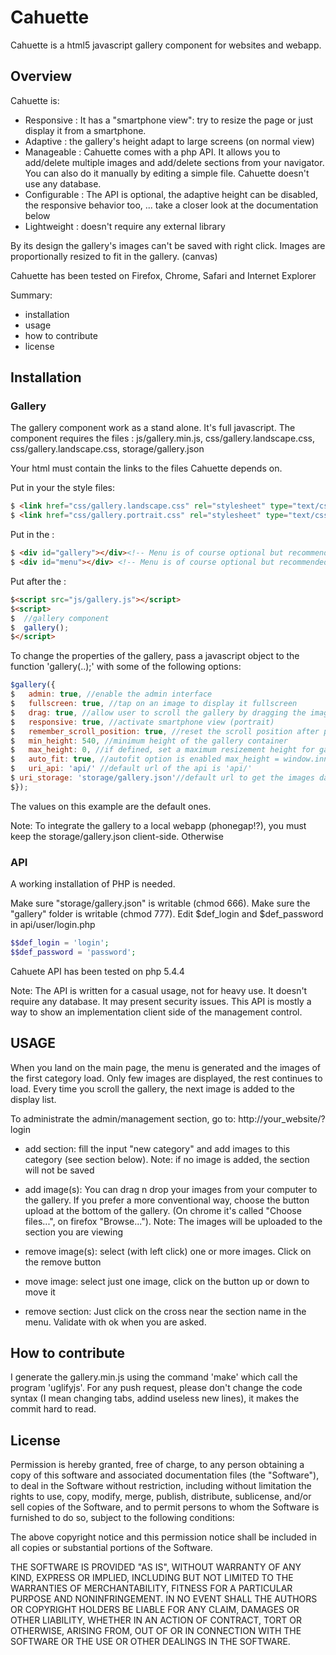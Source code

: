# Cahuette #

Cahuette is a html5 javascript gallery component for websites and webapp.

## Overview ##

Cahuette is:
 - Responsive : It has a "smartphone view": try to resize the page or just display it from a smartphone.
 - Adaptive : the gallery's height adapt to large screens (on normal view)
 - Manageable : Cahuette comes with a php API. It allows you to add/delete multiple images and add/delete sections from your navigator. You can also do it manually by editing a simple file. Cahuette doesn't use any database.
 - Configurable : The API is optional, the adaptive height can be disabled, the responsive behavior too, ... take a closer look at the documentation below
 - Lightweight : doesn't require any external library

By its design the gallery's images can't be saved with right click. Images are proportionally resized to fit in the gallery. (canvas)

Cahuette has been tested on Firefox, Chrome, Safari and Internet Explorer

Summary:
- installation
- usage
- how to contribute
- license

## Installation ##

### Gallery ###

The gallery component work as a stand alone. It's full javascript.
The component requires the files : js/gallery.min.js, css/gallery.landscape.css, css/gallery.landscape.css, storage/gallery.json

Your html must contain the links to the files Cahuette depends on.

Put in your <head> the style files:

```html
$ <link href="css/gallery.landscape.css" rel="stylesheet" type="text/css" />
$ <link href="css/gallery.portrait.css" rel="stylesheet" type="text/css" media="only screen and (max-width:480px)" />
```

Put in the <body>:
```html
$ <div id="gallery"></div><!-- Menu is of course optional but recommended -->
$ <div id="menu"></div> <!-- Menu is of course optional but recommended. it allows user to switch between sections -->
```

Put after the </body>:
```html
$<script src="js/gallery.js"></script>
$<script>
$  //gallery component
$  gallery();
$</script>
```
To change the properties of the gallery, pass a javascript object to the function 'gallery(..);' with some of the following options:
```javascript
$gallery({
$	admin: true, //enable the admin interface
$	fullscreen: true, //tap on an image to display it fullscreen
$	drag: true, //allow user to scroll the gallery by dragging the images
$	responsive: true, //activate smartphone view (portrait)
$	remember_scroll_position: true, //reset the scroll position after page reload or switch of section 
$	min_height: 540, //minimum height of the gallery container
$	max_height: 0, //if defined, set a maximum resizement height for gallery container. (auto_fit must be enabled)
$	auto_fit: true, //autofit option is enabled max_height = window.innerHeight
$	uri_api: 'api/' //default url of the api is 'api/'
$ uri_storage: 'storage/gallery.json'//default url to get the images datas is 'storage/gallery.json'
$});
```
The values on this example are the default ones.

Note: To integrate the gallery to a local webapp (phonegap!?), you must keep the storage/gallery.json client-side. Otherwise 

### API ###

A working installation of PHP is needed.

Make sure "storage/gallery.json" is writable (chmod 666). Make sure the "gallery" folder is writable (chmod 777).
Edit $def_login and $def_password in api/user/login.php

```php
$$def_login = 'login';
$$def_password = 'password';
```

Cahuete API has been tested on php 5.4.4

Note: The API is written for a casual usage, not for heavy use. It doesn't require any database. It may present security issues.
This API is mostly a way to show an implementation client side of the management control.

## USAGE ##

When you land on the main page, the menu is generated and the images of the first category load.
Only few images are displayed, the rest continues to load. Every time you scroll the gallery, the next image is added to the display list.

To administrate the admin/management section, go to: http://your_website/?login
 
- add section: fill the input "new category" and add images to this category (see section below).
Note: if no image is added, the section will not be saved

- add image(s): You can drag n drop your images from your computer to the gallery. If you prefer a more conventional way, choose the button upload at the bottom of the gallery. (On chrome it's called "Choose files...", on firefox "Browse...").
Note: The images will be uploaded to the section you are viewing

- remove image(s): select (with left click) one or more images. Click on the remove button

- move image: select just one image, click on the button up or down to move it

- remove section: Just click on the cross near the section name in the menu. Validate with ok when you are asked.

## How to contribute ##

I generate the gallery.min.js using the command 'make' which call the program 'uglifyjs'.
For any push request, please don't change the code syntax (I mean changing tabs, addind useless new lines), it makes the commit hard to read.

## License ##

Permission is hereby granted, free of charge, to any person obtaining a copy of this software and associated documentation files (the "Software"), to deal in the Software without restriction, including without limitation the rights to use, copy, modify, merge, publish, distribute, sublicense, and/or sell copies of the Software, and to permit persons to whom the Software is furnished to do so, subject to the following conditions:

The above copyright notice and this permission notice shall be included in all copies or substantial portions of the Software.

THE SOFTWARE IS PROVIDED "AS IS", WITHOUT WARRANTY OF ANY KIND, EXPRESS OR IMPLIED, INCLUDING BUT NOT LIMITED TO THE WARRANTIES OF MERCHANTABILITY, FITNESS FOR A PARTICULAR PURPOSE AND NONINFRINGEMENT. IN NO EVENT SHALL THE AUTHORS OR COPYRIGHT HOLDERS BE LIABLE FOR ANY CLAIM, DAMAGES OR OTHER LIABILITY, WHETHER IN AN ACTION OF CONTRACT, TORT OR OTHERWISE, ARISING FROM, OUT OF OR IN CONNECTION WITH THE SOFTWARE OR THE USE OR OTHER DEALINGS IN THE SOFTWARE.